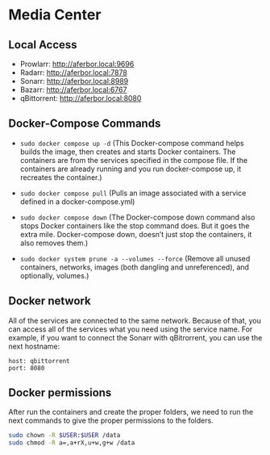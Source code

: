 # Media Center

## Local Access

- Prowlarr: http://aferbor.local:9696
- Radarr: http://aferbor.local:7878
- Sonarr: http://aferbor.local:8989
- Bazarr: http://aferbor.local:6767
- qBittorrent: http://aferbor.local:8080

## Docker-Compose Commands

- `sudo docker compose up -d` (This Docker-compose command helps builds the image, then creates and starts Docker containers. The containers are from the services specified in the compose file. If the containers are already running and you run docker-compose up, it recreates the container.)

- `sudo docker compose pull` (Pulls an image associated with a service defined in a docker-compose.yml)

- `sudo docker compose down` (The Docker-compose down command also stops Docker containers like the stop command does. But it goes the extra mile. Docker-compose down, doesn’t just stop the containers, it also removes them.)

- `sudo docker system prune -a --volumes --force` (Remove all unused containers, networks, images (both dangling and unreferenced), and optionally, volumes.)

## Docker network

All of the services are connected to the same network.
Because of that, you can access all of the services what you need using the service name.
For example, if you want to connect the Sonarr with qBitrorrent, you can use the next hostname:

```
host: qbittorrent
port: 8080
```

## Docker permissions

After run the containers and create the proper folders, we need to run the next commands to give the proper permissions to the folders.

```bash
sudo chown -R $USER:$USER /data
sudo chmod -R a=,a+rX,u+w,g+w /data
```
